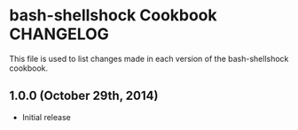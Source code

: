 bash-shellshock Cookbook CHANGELOG
============================
This file is used to list changes made in each version of the bash-shellshock cookbook.

1.0.0 (October 29th, 2014)
------------

* Initial release

